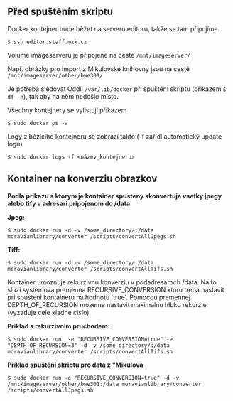 ## Před spuštěním skriptu
Docker kontejner bude běžet na serveru editoru, takže se tam připojíme.

    $ ssh editor.staff.mzk.cz

Volume imageserveru je připojené na cestě `/mnt/imageserver/`

Např. obrázky pro import z Mikulovské knihovny jsou na cestě `/mnt/imageserver/other/bwe301/`

Je potřeba sledovat Oddíl `/var/lib/docker` při spuštění skriptu (příkazem `$ df -h`), tak aby na něm nedošlo místo.
    
Všechny kontejnery se vylistují příkazem

    $ sudo docker ps -a 

Logy z běžícího kontejneru se zobrazí takto (-f zařídí automatický update logu)

    $ sudo docker logs -f <název_kontejneru>


## Kontainer na konverziu obrazkov

**Podla prikazu s ktorym je kontainer spusteny skonvertuje vsetky jpegy alebo tify v adresari pripojenom do /data**

**Jpeg:**

    $ sudo docker run -d -v /some_directory/:/data moravianlibrary/converter /scripts/convertAllJpegs.sh

**Tiff:**

    $ sudo docker run -d -v /some_directory/:/data moravianlibrary/converter /scripts/convertAllTifs.sh

Kontainer umoznuje rekurzivnu konverziu v podadresaroch /data. Na to sluzi systemova premenna RECURSIVE_CONVERSION ktoru treba nastavit pri spusteni kontaineru na hodnotu 'true'. Pomocou premennej DEPTH_OF_RECURSION mozeme nastavit maximalnu hlbku rekurzie (vyzaduje cele kladne cislo)

**Priklad s rekurzivnim pruchodem:**

    $ sudo docker run  -e "RECURSIVE_CONVERSION=true" -e "DEPTH_OF_RECURSION=3" -d -v /some_directory/:/data moravianlibrary/converter /scripts/convertAllTifs.sh

**Příklad spuštění skriptu pro data z "Mikulova**

    $ sudo docker run -e "RECURSIVE_CONVERSION=true" -d -v /mnt/imageserver/other/bwe301:/data moravianlibrary/converter /scripts/convertAllJpegs.sh


